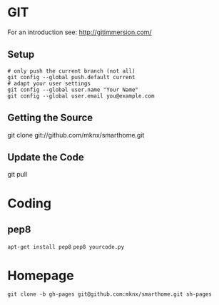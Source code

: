 
# GIT

For an introduction see: http://gitimmersion.com/

## Setup

```
# only push the current branch (not all)
git config --global push.default current
# adapt your user settings
git config --global user.name "Your Name"
git config --global user.email you@example.com
```

## Getting the Source
git clone git://github.com/mknx/smarthome.git

## Update the Code
git pull

# Coding

## pep8
`apt-get install pep8`
`pep8 yourcode.py`

# Homepage
```
git clone -b gh-pages git@github.com:mknx/smarthome.git sh-pages
```
